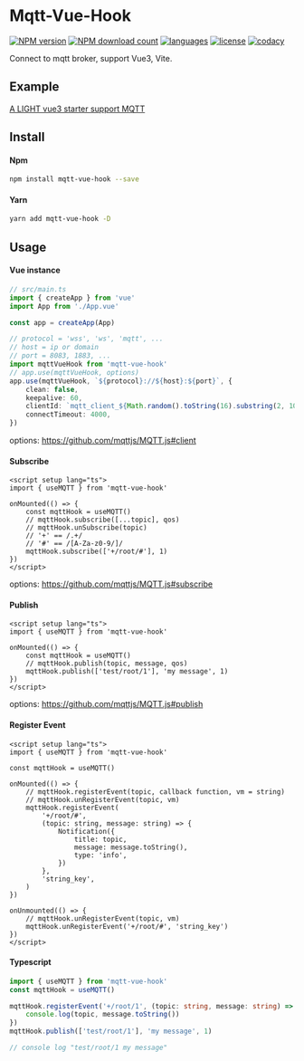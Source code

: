 # Mqtt-Vue-Hook

[![NPM version](https://img.shields.io/npm/v/mqtt-vue-hook.svg)](https://www.npmjs.com/package/mqtt-vue-hook)
[![NPM download count](https://img.shields.io/npm/dm/mqtt-vue-hook)](https://www.npmjs.com/package/mqtt-vue-hook)
[![languages](https://img.shields.io/github/languages/top/tommy44458/mqtt-vue-hook)](https://www.npmjs.com/package/mqtt-vue-hook)
[![license](https://img.shields.io/npm/l/mqtt-vue-hook)](https://www.npmjs.com/package/mqtt-vue-hook)
[![codacy](https://img.shields.io/codacy/grade/167baac7ff374d359dac9f885f566c0f)](https://www.npmjs.com/package/mqtt-vue-hook)


Connect to mqtt broker, support Vue3, Vite.

## Example

[A LIGHT vue3 starter support MQTT](https://github.com/tommy44458/light-vue3-starter)

## Install

#### Npm

```bash
npm install mqtt-vue-hook --save
```

#### Yarn

```bash
yarn add mqtt-vue-hook -D
```

## Usage

#### Vue instance

```ts
// src/main.ts
import { createApp } from 'vue'
import App from './App.vue'

const app = createApp(App)

// protocol = 'wss', 'ws', 'mqtt', ...
// host = ip or domain
// port = 8083, 1883, ...
import mqttVueHook from 'mqtt-vue-hook'
// app.use(mqttVueHook, options)
app.use(mqttVueHook, `${protocol}://${host}:${port}`, {
    clean: false,
    keepalive: 60,
    clientId: `mqtt_client_${Math.random().toString(16).substring(2, 10)}`,
    connectTimeout: 4000,
})
```

options: https://github.com/mqttjs/MQTT.js#client

#### Subscribe

```vue
<script setup lang="ts">
import { useMQTT } from 'mqtt-vue-hook'

onMounted(() => {
    const mqttHook = useMQTT()
    // mqttHook.subscribe([...topic], qos)
    // mqttHook.unSubscribe(topic)
    // '+' == /.+/
    // '#' == /[A-Za-z0-9/]/
    mqttHook.subscribe(['+/root/#'], 1)
})
</script>
```

options: https://github.com/mqttjs/MQTT.js#subscribe

#### Publish

```vue
<script setup lang="ts">
import { useMQTT } from 'mqtt-vue-hook'

onMounted(() => {
    const mqttHook = useMQTT()
    // mqttHook.publish(topic, message, qos)
    mqttHook.publish(['test/root/1'], 'my message', 1)
})
</script>
```

options: https://github.com/mqttjs/MQTT.js#publish

#### Register Event

```vue
<script setup lang="ts">
import { useMQTT } from 'mqtt-vue-hook'

const mqttHook = useMQTT()

onMounted(() => {
    // mqttHook.registerEvent(topic, callback function, vm = string)
    // mqttHook.unRegisterEvent(topic, vm)
    mqttHook.registerEvent(
        '+/root/#',
        (topic: string, message: string) => {
            Notification({
                title: topic,
                message: message.toString(),
                type: 'info',
            })
        },
        'string_key',
    )
})

onUnmounted(() => {
    // mqttHook.unRegisterEvent(topic, vm)
    mqttHook.unRegisterEvent('+/root/#', 'string_key')
})
</script>
```

#### Typescript

```ts
import { useMQTT } from 'mqtt-vue-hook'
const mqttHook = useMQTT()

mqttHook.registerEvent('+/root/1', (topic: string, message: string) => {
    console.log(topic, message.toString())
})
mqttHook.publish(['test/root/1'], 'my message', 1)

// console log "test/root/1 my message"
```
